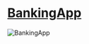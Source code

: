 # [BankingApp](http://www.sammicodekat.com/bankingapp)

![BankingApp](https://dl2.pushbulletusercontent.com/3oaCmg7Hm8OyVEvYMI7089Mkl6ZEnsay/Screenshot%202017-03-30%2022.02.17.png)
